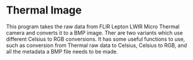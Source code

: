 # Thermal Image 

This program takes the raw data from FLIR Lepton LWIR Micro Thermal camera and converts it to a BMP image. 
Ther are two variants which use different Celsius to RGB conversions.
It has some useful functions to use, such as conversion from Thermal raw data to Celsius, Celsius to RGB, and all the metadata a BMP file needs to be made.
